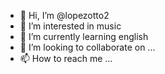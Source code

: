 - 👋 Hi, I’m @lopezotto2
- 👀 I’m interested in music
- 🌱 I’m currently learning english
- 💞️ I’m looking to collaborate on ...
- 📫 How to reach me ...

<!---
lopezotto2/lopezotto2 is a ✨ special ✨ repository because its `README.md` (this file) appears on your GitHub profile.
You can click the Preview link to take a look at your changes.
--->
